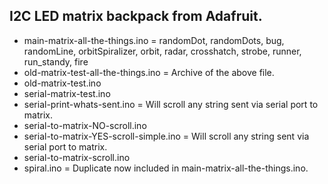 ## I2C LED matrix backpack from Adafruit.

- main-matrix-all-the-things.ino = randomDot, randomDots, bug, randomLine, orbitSpiralizer, orbit, radar, crosshatch, strobe, runner, run_standy, fire
- old-matrix-test-all-the-things.ino = Archive of the above file.
- old-matrix-test.ino
- serial-matrix-test.ino
- serial-print-whats-sent.ino = Will scroll any string sent via serial port to matrix.
- serial-to-matrix-NO-scroll.ino
- serial-to-matrix-YES-scroll-simple.ino = Will scroll any string sent via serial port to matrix.
- serial-to-matrix-scroll.ino
- spiral.ino = Duplicate now included in main-matrix-all-the-things.ino.
